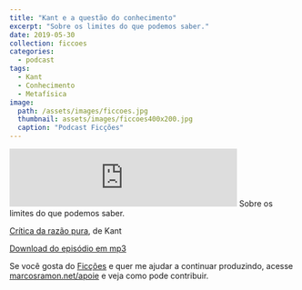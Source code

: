 ```yaml
---
title: "Kant e a questão do conhecimento"
excerpt: "Sobre os limites do que podemos saber."
date: 2019-05-30
collection: ficcoes
categories:
  - podcast
tags: 
  - Kant
  - Conhecimento
  - Metafísica
image: 
  path: /assets/images/ficcoes.jpg
  thumbnail: assets/images/ficcoes400x200.jpg
  caption: "Podcast Ficções"
---
```


<iframe src="https://anchor.fm/podcastficcoes/embed/episodes/Kant-e-a-questo-do-conhecimento-e46nlk" height="102px" width="400px" frameborder="0" scrolling="no"></iframe>
Sobre os limites do que podemos saber.

[Crítica da razão pura](https://amzn.to/2EKAJoL), de Kant

[Download do episódio em mp3](https://s3-us-west-2.amazonaws.com/anchor-audio-bank/production/2019-4-30/16176187-44100-2-992253317baff.mp3)
 
Se você gosta do [Ficções](https://marcosramon.net/ficcoes/) e quer me ajudar a continuar produzindo, acesse [marcosramon.net/apoie](https://marcosramon.net/apoie/) e veja como pode contribuir.
